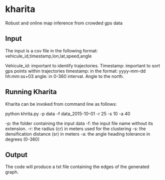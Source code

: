 # kharita
Robust and online map inference from crowded gps data

## Input
The input is a csv file in the following format:
vehicule_id,timestamp,lon,lat,speed,angle

Vehicule_id: important to identify trajectories.
Timestamp: important to sort gps points within trajectories
timestamp: in the format: yyyy-mm-dd hh:mm:ss+03
angle: in 0-360 interval. Angle to the north. 

## Running Kharita
Kharita can be invoked from command line as follows:

python khrita.py -p data -f data_2015-10-01 -r 25 -s 10 -a 40

-p: the folder containing the input data
-f: the input file name without its extension.
-r: the radius (cr) in meters used for the clustering
-s: the densification distance (sr) in meters
-a: the angle heading tolerance in degrees (0-360)

## Output
The code will produce a txt file containing the edges of the generated graph. 
